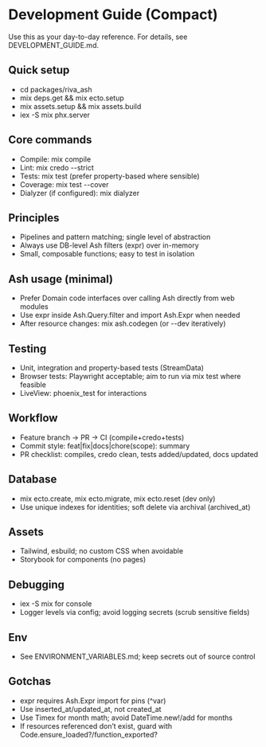 # Development Guide (Compact)

Use this as your day-to-day reference. For details, see DEVELOPMENT_GUIDE.md.

## Quick setup
- cd packages/riva_ash
- mix deps.get && mix ecto.setup
- mix assets.setup && mix assets.build
- iex -S mix phx.server

## Core commands
- Compile: mix compile
- Lint: mix credo --strict
- Tests: mix test (prefer property-based where sensible)
- Coverage: mix test --cover
- Dialyzer (if configured): mix dialyzer

## Principles
- Pipelines and pattern matching; single level of abstraction
- Always use DB-level Ash filters (expr) over in-memory
- Small, composable functions; easy to test in isolation

## Ash usage (minimal)
- Prefer Domain code interfaces over calling Ash directly from web modules
- Use expr inside Ash.Query.filter and import Ash.Expr when needed
- After resource changes: mix ash.codegen <name> (or --dev iteratively)

## Testing
- Unit, integration and property-based tests (StreamData)
- Browser tests: Playwright acceptable; aim to run via mix test where feasible
- LiveView: phoenix_test for interactions

## Workflow
- Feature branch -> PR -> CI (compile+credo+tests)
- Commit style: feat|fix|docs|chore(scope): summary
- PR checklist: compiles, credo clean, tests added/updated, docs updated

## Database
- mix ecto.create, mix ecto.migrate, mix ecto.reset (dev only)
- Use unique indexes for identities; soft delete via archival (archived_at)

## Assets
- Tailwind, esbuild; no custom CSS when avoidable
- Storybook for components (no pages)

## Debugging
- iex -S mix for console
- Logger levels via config; avoid logging secrets (scrub sensitive fields)

## Env
- See ENVIRONMENT_VARIABLES.md; keep secrets out of source control

## Gotchas
- expr requires Ash.Expr import for pins (^var)
- Use inserted_at/updated_at, not created_at
- Use Timex for month math; avoid DateTime.new!/add for months
- If resources referenced don’t exist, guard with Code.ensure_loaded?/function_exported?

